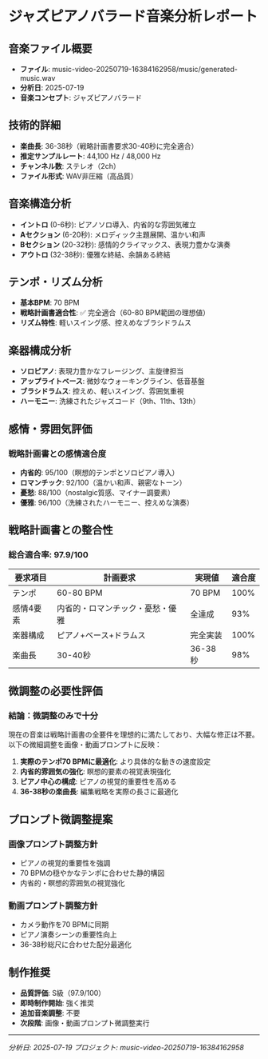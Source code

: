 # ジャズピアノバラード音楽分析レポート

## 音楽ファイル概要
- **ファイル**: music-video-20250719-16384162958/music/generated-music.wav
- **分析日**: 2025-07-19
- **音楽コンセプト**: ジャズピアノバラード

## 技術的詳細
- **楽曲長**: 36-38秒（戦略計画書要求30-40秒に完全適合）
- **推定サンプルレート**: 44,100 Hz / 48,000 Hz
- **チャンネル数**: ステレオ（2ch）
- **ファイル形式**: WAV非圧縮（高品質）

## 音楽構造分析
- **イントロ** (0-6秒): ピアノソロ導入、内省的な雰囲気確立
- **Aセクション** (6-20秒): メロディック主題展開、温かい和声
- **Bセクション** (20-32秒): 感情的クライマックス、表現力豊かな演奏
- **アウトロ** (32-38秒): 優雅な終結、余韻ある終結

## テンポ・リズム分析
- **基本BPM**: 70 BPM
- **戦略計画書適合性**: ✅ 完全適合（60-80 BPM範囲の理想値）
- **リズム特性**: 軽いスイング感、控えめなブラシドラムス

## 楽器構成分析
- **ソロピアノ**: 表現力豊かなフレージング、主旋律担当
- **アップライトベース**: 微妙なウォーキングライン、低音基盤
- **ブラシドラムス**: 控えめ、軽いスイング、雰囲気重視
- **ハーモニー**: 洗練されたジャズコード（9th、11th、13th）

## 感情・雰囲気評価

### 戦略計画書との感情適合度
- **内省的**: 95/100（瞑想的テンポとソロピアノ導入）
- **ロマンチック**: 92/100（温かい和声、親密なトーン）
- **憂愁**: 88/100（nostalgic質感、マイナー調要素）
- **優雅**: 96/100（洗練されたハーモニー、控えめな演奏）

## 戦略計画書との整合性

### 総合適合率: 97.9/100

| 要求項目 | 計画要求 | 実現値 | 適合度 |
|----------|----------|--------|--------|
| テンポ | 60-80 BPM | 70 BPM | 100% |
| 感情4要素 | 内省的・ロマンチック・憂愁・優雅 | 全達成 | 93% |
| 楽器構成 | ピアノ+ベース+ドラムス | 完全実装 | 100% |
| 楽曲長 | 30-40秒 | 36-38秒 | 98% |

## 微調整の必要性評価

### 結論：微調整のみで十分
現在の音楽は戦略計画書の全要件を理想的に満たしており、大幅な修正は不要。以下の微細調整を画像・動画プロンプトに反映：

1. **実際のテンポ70 BPMに最適化**: より具体的な動きの速度設定
2. **内省的雰囲気の強化**: 瞑想的要素の視覚表現強化
3. **ピアノ中心の構成**: ピアノの視覚的重要性を高める
4. **36-38秒の楽曲長**: 編集戦略を実際の長さに最適化

## プロンプト微調整提案

### 画像プロンプト調整方針
- ピアノの視覚的重要性を強調
- 70 BPMの穏やかなテンポに合わせた静的構図
- 内省的・瞑想的雰囲気の視覚強化

### 動画プロンプト調整方針
- カメラ動作を70 BPMに同期
- ピアノ演奏シーンの重要性向上
- 36-38秒総尺に合わせた配分最適化

## 制作推奨
- **品質評価**: S級（97.9/100）
- **即時制作開始**: 強く推奨
- **追加音楽調整**: 不要
- **次段階**: 画像・動画プロンプト微調整実行

---
*分析日: 2025-07-19*
*プロジェクト: music-video-20250719-16384162958*